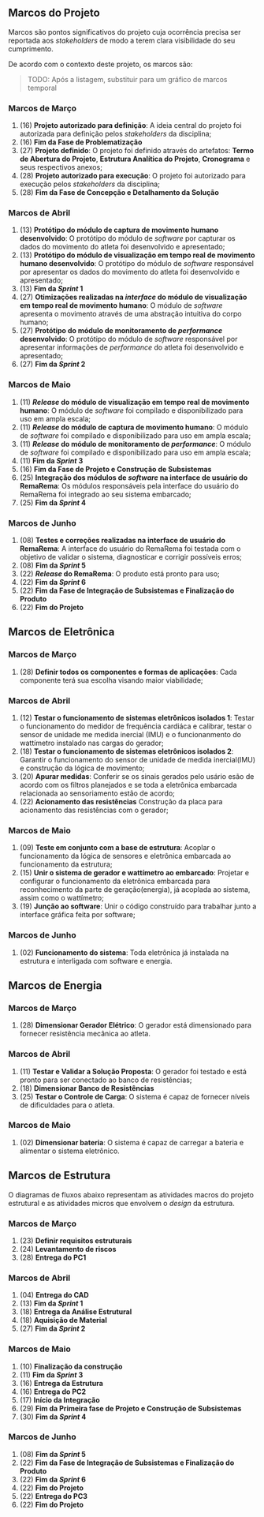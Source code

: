 ## Marcos do Projeto

Marcos são pontos significativos do projeto cuja ocorrência precisa ser reportada aos _stakeholders_ de modo a terem clara visibilidade do seu cumprimento.

De acordo com o contexto deste projeto, os marcos são:

> TODO: Após a listagem, substituir para um gráfico de marcos temporal

### Marcos de Março

1. (16) **Projeto autorizado para definição**: A ideia central do projeto foi autorizada para definição pelos _stakeholders_ da disciplina;
1. (16) **Fim da Fase de Problematização**
1. (27) **Projeto definido**: O projeto foi definido através do artefatos: **Termo de Abertura do Projeto**, **Estrutura Analítica do Projeto**, **Cronograma** e seus respectivos anexos;
1. (28) **Projeto autorizado para execução**: O projeto foi autorizado para execução pelos _stakeholders_ da disciplina;
1. (28) **Fim da Fase de Concepção e Detalhamento da Solução**

### Marcos de Abril

1. (13) **Protótipo do módulo de captura de movimento humano desenvolvido**: O protótipo do módulo de _software_ por capturar os dados do movimento do atleta foi desenvolvido e apresentado;
1. (13) **Protótipo do módulo de visualização em tempo real de movimento humano desenvolvido**: O protótipo do módulo de _software_ responsável por apresentar os dados do movimento do atleta foi desenvolvido e apresentado;
1. (13) **Fim da _Sprint_ 1**
1. (27) **Otimizações realizadas na _interface_ do módulo de visualização em tempo real de movimento humano**: O módulo de _software_ apresenta o movimento através de uma abstração intuitiva do corpo humano;
1. (27) **Protótipo do módulo de monitoramento de _performance_ desenvolvido**: O protótipo do módulo de _software_ responsável por apresentar informações de _performance_ do atleta foi desenvolvido e apresentado;
1. (27) **Fim da _Sprint_ 2**

### Marcos de Maio

1. (11) **_Release_ do módulo de visualização em tempo real de movimento humano**: O módulo de _software_ foi compilado e disponibilizado para uso em ampla escala;
1. (11) **_Release_ do módulo de captura de movimento humano**: O módulo de _software_ foi compilado e disponibilizado para uso em ampla escala;
1. (11) **_Release_ do módulo de monitoramento de _performance_**: O módulo de _software_ foi compilado e disponibilizado para uso em ampla escala;
1. (11) **Fim da _Sprint_ 3**
1. (16) **Fim da Fase de Projeto e Construção de Subsistemas**
1. (25) **Integração dos módulos de _software_ na interface de usuário do RemaRema**: Os módulos responsáveis pela interface do usuário do RemaRema foi integrado ao seu sistema embarcado;
1. (25) **Fim da _Sprint_ 4**

### Marcos de Junho

1. (08) **Testes e correções realizadas na interface de usuário do RemaRema**: A interface do usuário do RemaRema foi testada com o objetivo de validar o sistema, diagnosticar e corrigir possíveis erros;
1. (08) **Fim da _Sprint_ 5**
1. (22) **_Release_ do RemaRema**: O produto está pronto para uso;
1. (22) **Fim da _Sprint_ 6**
1. (22) **Fim da Fase de Integração de Subsistemas e Finalização do Produto**
1. (22) **Fim do Projeto**

## Marcos de Eletrônica

### Marcos de Março
1. (28) **Definir todos os componentes e formas de aplicações**: Cada componente terá sua escolha visando maior viabilidade;
### Marcos de Abril
1. (12) **Testar o funcionamento de sistemas eletrônicos isolados 1**: Testar o funcionamento do medidor de frequência cardiáca e calibrar, testar o sensor de unidade me medida inercial (IMU) e o funcionanmento do wattímetro instalado nas cargas do gerador;
2. (18) **Testar o funcionamento de sistemas eletrônicos isolados 2**: Garantir o funcionamento do sensor de unidade de medida inercial(IMU) e construção da lógica de movimento;
3. (20) **Apurar medidas**: Conferir se os sinais gerados pelo usário esão de acordo com os filtros planejados e se toda a eletrônica embarcada relacionada ao sensoriamento estão de acordo;
4. (22) **Acionamento das resistências** Construção da placa para acionamento das resistências com o gerador;
### Marcos de Maio
1. (09) **Teste em conjunto com a base de estrutura**: Acoplar o funcionamento da lógica de sensores e eletrônica embarcada ao funcionamento da estrutura;
2. (15) **Unir o sistema de gerador e wattímetro ao embarcado**: Projetar e configurar o funcionamento da eletrônica embarcada para reconhecimento da parte de geração(energia), já acoplada ao sistema, assim como o wattímetro;
3. (19) **Junção ao software**: Unir o código construído para trabalhar junto a interface gráfica feita por software;
### Marcos de Junho
1. (02) **Funcionamento do sistema**: Toda eletrônica já instalada na estrutura e interligada com software e energia.

## Marcos de Energia

### Marcos de Março
1. (28) **Dimensionar Gerador Elétrico**: O gerador está dimensionado para fornecer resistência mecânica ao atleta.
### Marcos de Abril
1. (11) **Testar e Validar a Solução Proposta**: O gerador foi testado e está pronto para ser conectado ao banco de resistências;
2. (18) **Dimensionar Banco de Resistências**
3. (25) **Testar o Controle de Carga**: O sistema é capaz de fornecer níveis de dificuldades para o atleta.
### Marcos de Maio
1. (02) **Dimensionar bateria**: O sistema é capaz de carregar a bateria e alimentar o sistema eletrônico.

## Marcos de Estrutura

O diagramas de fluxos abaixo representam as atividades macros do projeto estrutural e as atividades micros que envolvem o _design_ da estrutura.  

### Marcos de Março
1. (23) **Definir requisitos estruturais** 
2. (24) **Levantamento de riscos**
3. (28) **Entrega do PC1**
### Marcos de Abril
1. (04) **Entrega do CAD**
2. (13) **Fim da _Sprint_ 1**
2. (18) **Entrega da Análise Estrutural**
3. (18) **Aquisição de Material**
4. (27) **Fim da _Sprint_ 2**
### Marcos de Maio
1. (10) **Finalização da construção**
2. (11) **Fim da _Sprint_ 3**
3. (16) **Entrega da Estrutura**
4. (16) **Entrega do PC2**
5. (17) **Início da Integração**
6. (29) **Fim da Primeira fase de Projeto e Construção de Subsistemas**
7. (30) **Fim da _Sprint_ 4**
### Marcos de Junho 
1. (08) **Fim da _Sprint_ 5**
2. (22) **Fim da Fase de Integração de Subsistemas e Finalização do Produto**
3. (22) **Fim da _Sprint_ 6**
4. (22) **Fim do Projeto**
5. (22) **Entrega do PC3**
6. (22) **Fim do Projeto**
